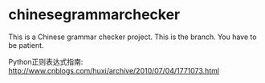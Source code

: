 # chinesegrammarchecker
This is a Chinese grammar checker project. This is the branch. You have to be patient.

Python正则表达式指南: http://www.cnblogs.com/huxi/archive/2010/07/04/1771073.html
